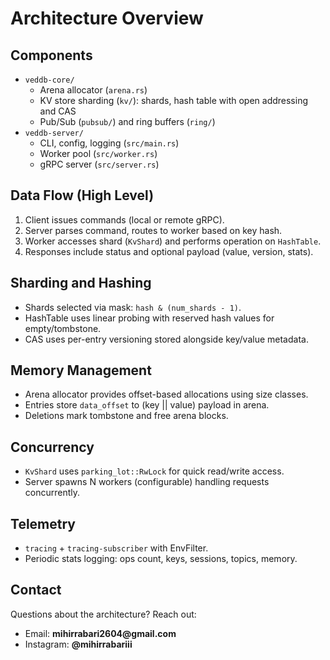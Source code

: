# Architecture Overview

## Components

- `veddb-core/`
  - Arena allocator (`arena.rs`)
  - KV store sharding (`kv/`): shards, hash table with open addressing and CAS
  - Pub/Sub (`pubsub/`) and ring buffers (`ring/`)
- `veddb-server/`
  - CLI, config, logging (`src/main.rs`)
  - Worker pool (`src/worker.rs`)
  - gRPC server (`src/server.rs`)

## Data Flow (High Level)

1. Client issues commands (local or remote gRPC).
2. Server parses command, routes to worker based on key hash.
3. Worker accesses shard (`KvShard`) and performs operation on `HashTable`.
4. Responses include status and optional payload (value, version, stats).

## Sharding and Hashing

- Shards selected via mask: `hash & (num_shards - 1)`.
- HashTable uses linear probing with reserved hash values for empty/tombstone.
- CAS uses per-entry versioning stored alongside key/value metadata.

## Memory Management

- Arena allocator provides offset-based allocations using size classes.
- Entries store `data_offset` to (key || value) payload in arena.
- Deletions mark tombstone and free arena blocks.

## Concurrency

- `KvShard` uses `parking_lot::RwLock` for quick read/write access.
- Server spawns N workers (configurable) handling requests concurrently.

## Telemetry

- `tracing` + `tracing-subscriber` with EnvFilter.
- Periodic stats logging: ops count, keys, sessions, topics, memory.


## Contact

Questions about the architecture? Reach out:

- Email: __mihirrabari2604@gmail.com__
- Instagram: __@mihirrabariii__


